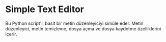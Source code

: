 # Simple Text Editor
 Bu Python script'i, basit bir metin düzenleyiciyi simüle eder. Metin düzenleyici, metin temizleme, dosya açma ve dosya kaydetme özelliklerini içerir.
